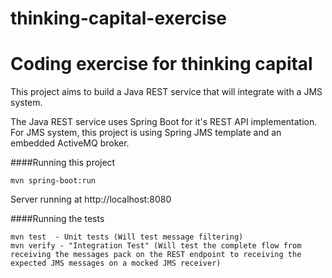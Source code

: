 # thinking-capital-exercise

# Coding exercise for thinking capital

This project aims to build a Java REST service that will integrate with a JMS system.

The Java REST service uses Spring Boot for it's REST API implementation. For JMS system, this project is using Spring JMS template and an embedded ActiveMQ broker.


####Running this project
```
mvn spring-boot:run
```
Server running at http://localhost:8080

####Running the tests
```
mvn test  - Unit tests (Will test message filtering)
mvn verify - "Integration Test" (Will test the complete flow from receiving the messages pack on the REST endpoint to receiving the expected JMS messages on a mocked JMS receiver)
```
